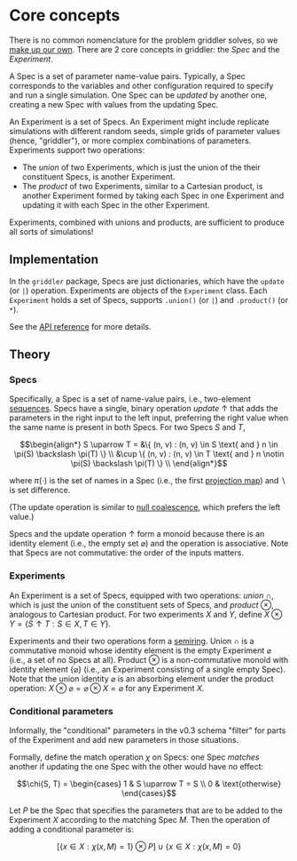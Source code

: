# Core concepts

There is no common nomenclature for the problem griddler solves, so we [make up our own](https://xkcd.com/927/). There are 2 core concepts in griddler: the _Spec_ and the _Experiment_.

A Spec is a set of parameter name-value pairs. Typically, a Spec corresponds to the variables and other configuration required to specify and run a single simulation. One Spec can be _updated_ by another one, creating a new Spec with values from the updating Spec.

An Experiment is a set of Specs. An Experiment might include replicate simulations with different random seeds, simple grids of parameter values (hence, "griddler"), or more complex combinations of parameters. Experiments support two operations:

- The _union_ of two Experiments, which is just the union of the their constituent Specs, is another Experiment.
- The _product_ of two Experiments, similar to a Cartesian product, is another Experiment formed by taking each Spec in one Experiment and updating it with each Spec in the other Experiment.

Experiments, combined with unions and products, are sufficient to produce all sorts of simulations!

## Implementation

In the `griddler` package, Specs are just dictionaries, which have the `update` (or `|`) operation. Experiments are objects of the `Experiment` class. Each `Experiment` holds a set of Specs, supports `.union()` (or `|`) and `.product()` (or `*`).

See the [API reference](api.md) for more details.

## Theory

### Specs

Specifically, a Spec is a set of name-value pairs, i.e., two-element [sequences](https://en.wikipedia.org/wiki/Sequence). Specs have a single, binary operation _update_ $\uparrow$ that adds the parameters in the right input to the left input, preferring the right value when the same name is present in both Specs. For two Specs $S$ and $T$,

```math
\begin{align*}
S \uparrow T = &\{ (n, v) : (n, v) \in S \text{ and } n \in \pi(S) \backslash \pi(T) \} \\
&\cup \{ (n, v) : (n, v) \in T \text{ and } n \notin \pi(S) \backslash \pi(T) \} \\
\end{align*}
```

where $\pi(\cdot)$ is the set of names in a Spec (i.e., the first [projection map](<https://en.wikipedia.org/wiki/Projection_(set_theory)>)) and $\backslash$ is set difference.

(The update operation is similar to [null coalescence](https://en.wikipedia.org/wiki/Null_coalescing_operator), which prefers the left value.)

Specs and the update operation $\uparrow$ form a monoid because there is an identity element (i.e., the empty set $\varnothing$) and the operation is associative. Note that Specs are not commutative: the order of the inputs matters.

### Experiments

An Experiment is a set of Specs, equipped with two operations: _union_ $\cap$, which is just the union of the constituent sets of Specs, and _product_ $\otimes$, analogous to Cartesian product. For two experiments $X$ and $Y$, define $X \otimes Y = \{S \uparrow T : S \in X, T \in Y\}$.

Experiments and their two operations form a [semiring](https://en.wikipedia.org/wiki/Semiring). Union $\cap$ is a commutative monoid whose identity element is the empty Experiment $\varnothing$ (i.e., a set of no Specs at all). Product $\otimes$ is a non-commutative monoid with identity element $\{ \varnothing \}$ (i.e., an Experiment consisting of a single empty Spec). Note that the union identity $\varnothing$ is an absorbing element under the product operation: $X \otimes \varnothing = \varnothing \otimes X = \varnothing$ for any Experiment $X$.

### Conditional parameters

Informally, the "conditional" parameters in the v0.3 schema "filter" for parts of the Experiment and add new parameters in those situations.

Formally, define the match operation $\chi$ on Specs: one Spec _matches_ another if updating the one Spec with the other would have no effect:

```math
\chi(S, T) = \begin{cases}
1 & S \uparrow T = S \\
0 & \text{otherwise}
\end{cases}
```

Let $P$ be the Spec that specifies the parameters that are to be added to the Experiment $X$ according to the matching Spec $M$. Then the operation of adding a conditional parameter is:

```math
[\{ x \in X : \chi(x, M) = 1 \} \otimes P]
\cup
\{ x \in X : \chi(x, M) = 0 \}
```
